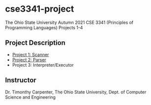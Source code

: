 # cse3341-project
The Ohio State University Autumn 2021 CSE 3341 (Principles of Programming Languages) Projects 1-4

## Project Description
* [Project 1: Scanner](https://github.com/choi1655/cse3341-project/tree/project-1)
* [Project 2: Parser](https://github.com/choi1655/cse3341-project/tree/project-2)
* Project 3: Interpreter/Executor


## Instructor
Dr. Timonthy Carpenter, The Ohio State University, Dept. of Computer Science and Engineering
